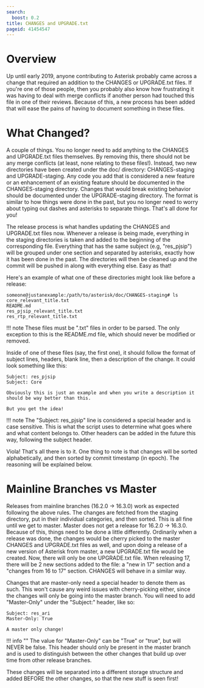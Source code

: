 ```yaml
---
search:
  boost: 0.2
title: CHANGES and UPGRADE.txt
pageid: 41454547
---
```


Overview
========

Up until early 2019, anyone contributing to Asterisk probably came across a change that required an addition to the CHANGES or UPGRADE.txt files. If you're one of those people, then you probably also know how frustrating it was having to deal with merge conflicts if another person had touched this file in one of their reviews. Because of this, a new process has been added that will ease the pains of having to document something in these files.

What Changed?
=============

A couple of things. You no longer need to add anything to the CHANGES and UPGRADE.txt files themselves. By removing this, there should not be any merge conflicts (at least, none relating to these files!). Instead, two new directories have been created under the doc/ directory: CHANGES-staging and UPGRADE-staging. Any code you add that is considered a new feature or an enhancement of an existing feature should be documented in the CHANGES-staging directory. Changes that would break existing behavior should be documented under the UPGRADE-staging directory. The format is similar to how things were done in the past, but you no longer need to worry about typing out dashes and asterisks to separate things. That's all done for you!

The release process is what handles updating the CHANGES and UPGRADE.txt files now. Whenever a release is being made, everything in the staging directories is taken and added to the beginning of the corresponding file. Everything that has the same subject (e.g, "res_pjsip") will be grouped under one section and separated by asterisks, exactly how it has been done in the past. The directories will then be cleaned up and the commit will be pushed in along with everything else. Easy as that!

Here's an example of what one of these directories might look like before a release:

```
someone@justanexample:/path/to/asterisk/doc/CHANGES-staging# ls
core_relevant_title.txt
README.md
res_pjsip_relevant_title.txt
res_rtp_relevant_title.txt

```

!!! note 
    These files must be ".txt" files in order to be parsed. The only exception to this is the README.md file, which should never be modified or removed.

[//]: # (end-note)

Inside of one of these files (say, the first one), it should follow the format of subject lines, headers, blank line, then a description of the change. It could look something like this:

```
Subject: res_pjsip
Subject: Core

Obviously this is just an example and when you write a description it should be way better than this.

But you get the idea!

```

!!! note 
    The "Subject: res_pjsip" line is considered a special header and is case sensitive. This is what the script uses to determine what goes where and what content belongs to. Other headers can be added in the future this way, following the subject header.

[//]: # (end-note)

Viola! That's all there is to it. One thing to note is that changes will be sorted alphabetically, and then sorted by commit timestamp (in epoch). The reasoning will be explained below.

Mainline Branches vs Master
===========================

Releases from mainline branches (16.2.0 -> 16.3.0) work as expected following the above rules. The changes are fetched from the staging directory, put in their individual categories, and then sorted. This is all fine until we get to master. Master does not get a release for 16.2.0 -> 16.3.0. Because of this, things need to be done a little differently. Ordinarily when a release was done, the changes would be cherry picked to the master CHANGES and UPGRADE.txt files as well, and upon doing a release of a new version of Asterisk from master, a new UPGRADE.txt file would be created. Now, there will only be one UPGRADE.txt file. When releasing 17, there will be 2 new sections added to the file: a "new in 17" section and a "changes from 16 to 17" section. CHANGES will behave in a similar way.

Changes that are master-only need a special header to denote them as such. This won't cause any weird issues with cherry-picking either, since the changes will only be going into the master branch. You will need to add "Master-Only" under the "Subject:" header, like so:

```
Subject: res_ari
Master-Only: True

A master only change!

```

!!! info ""
    The value for "Master-Only" can be "True" or "true", but will NEVER be false. This header should only be present in the master branch and is used to distinguish between the other changes that build up over time from other release branches.

[//]: # (end-info)

These changes will be separated into a different storage structure and added BEFORE the other changes, so that the new stuff is seen first!
